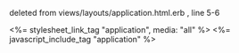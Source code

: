 deleted from views/layouts/application.html.erb , line 5-6

  <%= stylesheet_link_tag    "application", media: "all" %>
  <%= javascript_include_tag "application" %>

